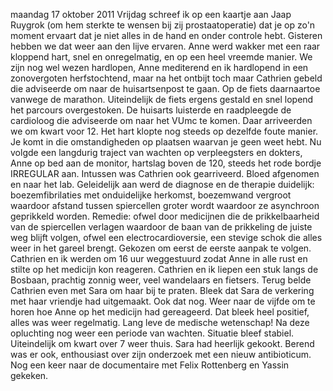 maandag 17 oktober 2011
Vrijdag schreef ik op een kaartje aan Jaap Ruygrok (om hem sterkte te wensen bij zij prostaatoperatie) dat je op zo'n moment ervaart dat je niet alles in de hand en onder controle hebt. Gisteren hebben we dat weer aan den lijve ervaren. Anne werd wakker met een raar kloppend hart, snel en onregelmatig, en op een heel vreemde manier. We zijn nog wel wezen hardlopen, Anne mediterend en ik hardlopend in een zonovergoten herfstochtend, maar na het ontbijt toch maar Cathrien gebeld die adviseerde om naar de huisartsenpost te gaan. Op de fiets daarnaartoe vanwege de marathon. Uiteindelijk de fiets ergens gestald en snel lopend het parcours overgestoken. De huisarts luisterde en raadpleegde de cardioloog die adviseerde om naar het VUmc te komen. Daar arriveerden we om kwart voor 12. Het hart klopte nog steeds op dezelfde foute manier. Je komt in die omstandigheden op plaatsen waarvan je geen weet hebt. Nu volgde een langdurig traject van wachten op verpleegsters en dokters, Anne op bed aan de monitor, hartslag boven de 120, steeds het rode bordje IRREGULAR aan. Intussen was Cathrien ook gearriveerd. Bloed afgenomen en naar het lab. Geleidelijk aan werd de diagnose en de therapie duidelijk: boezemfibrilaties met onduidelijke herkomst, boezemwand vergroot waardoor afstand tussen spiercellen groter wordt waardoor ze asynchroon geprikkeld worden. Remedie: ofwel door medicijnen die de prikkelbaarheid van de spiercellen verlagen waardoor de baan van de prikkeling de juiste weg blijft volgen, ofwel een electrocardioversie, een stevige schok die alles weer in het gareel brengt. Gekozen om eerst de eerste aanpak te volgen. Cathrien en ik werden om 16 uur weggestuurd zodat Anne in alle rust en stilte op het medicijn kon reageren. Cathrien en ik liepen een stuk langs de Bosbaan, prachtig zonnig weer, veel wandelaars en fietsers. Terug belde Cathrien even met Sara om haar bij te praten. Bleek dat Sara de verkering met haar vriendje had uitgemaakt. Ook dat nog. Weer naar de vijfde om te horen hoe Anne op het medicijn had gereageerd. Dat bleek heel positief, alles was weer regelmatig. Lang leve de medische wetenschap! Na deze opluchting nog weer een periode van wachten. Situatie bleef stabiel. Uiteindelijk om kwart over 7 weer thuis. Sara had heerlijk gekookt. Berend was er ook, enthousiast over zijn onderzoek met een nieuw antibioticum. Nog een keer naar de documentaire met Felix Rottenberg en Yassin gekeken. 